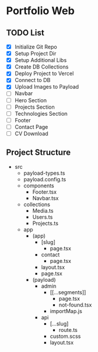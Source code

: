 # Portfolio Web

## TODO List

- [x] Initialize Git Repo
- [x] Setup Project Dir
- [x] Setup Additional Libs
- [x] Create DB Collections
- [x] Deploy Project to Vercel
- [x] Connect to DB
- [x] Upload Images to Payload
- [ ] Navbar
- [ ] Hero Section
- [ ] Projects Section
- [ ] Technologies Section
- [ ] Footer
- [ ] Contact Page
- [ ] CV Download

## Project Structure

- src
  - payload-types.ts
  - payload.config.ts
  - components
    - Footer.tsx
    - Navbar.tsx
  - collections
    - Media.ts
    - Users.ts
    - Projects.ts
  - app
    - (app)
      - [slug]
        - page.tsx
      - contact
        - page.tsx
      - layout.tsx
      - page.tsx
    - (payload)
      - admin
        - [[...segments]]
          - page.tsx
          - not-found.tsx
        - importMap.js
      - api
        - [...slug]
          - route.ts
        - custom.scss
        - layout.tsx
